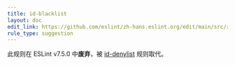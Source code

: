 ```yaml
---
title: id-blacklist
layout: doc
edit_link: https://github.com/eslint/zh-hans.eslint.org/edit/main/src/rules/id-blacklist.md
rule_type: suggestion
---
```


此规则在 ESLint v7.5.0 中**废弃**，被 [id-denylist](id-denylist) 规则取代。
